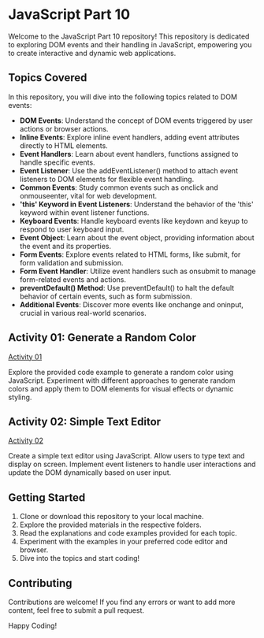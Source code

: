 # JavaScript Part 10

Welcome to the JavaScript Part 10 repository! This repository is dedicated to exploring DOM events and their handling in JavaScript, empowering you to create interactive and dynamic web applications.

## Topics Covered

In this repository, you will dive into the following topics related to DOM events:

- **DOM Events**: Understand the concept of DOM events triggered by user actions or browser actions.
- **Inline Events**: Explore inline event handlers, adding event attributes directly to HTML elements.
- **Event Handlers**: Learn about event handlers, functions assigned to handle specific events.
- **Event Listener**: Use the addEventListener() method to attach event listeners to DOM elements for flexible event handling.
- **Common Events**: Study common events such as onclick and onmouseenter, vital for web development.
- **'this' Keyword in Event Listeners**: Understand the behavior of the 'this' keyword within event listener functions.
- **Keyboard Events**: Handle keyboard events like keydown and keyup to respond to user keyboard input.
- **Event Object**: Learn about the event object, providing information about the event and its properties.
- **Form Events**: Explore events related to HTML forms, like submit, for form validation and submission.
- **Form Event Handler**: Utilize event handlers such as onsubmit to manage form-related events and actions.
- **preventDefault() Method**: Use preventDefault() to halt the default behavior of certain events, such as form submission.
- **Additional Events**: Discover more events like onchange and oninput, crucial in various real-world scenarios.

## Activity 01: Generate a Random Color
[Activity 01](https://github.com/sanket-aher/Learning-JavaScript/tree/main/Javascript%20Part10/Activity%2001)

Explore the provided code example to generate a random color using JavaScript. Experiment with different approaches to generate random colors and apply them to DOM elements for visual effects or dynamic styling.

## Activity 02: Simple Text Editor
[Activity 02](https://github.com/sanket-aher/Learning-JavaScript/tree/main/Javascript%20Part10/Activity%2002)

Create a simple text editor using JavaScript. Allow users to type text and display on screen. Implement event listeners to handle user interactions and update the DOM dynamically based on user input.

## Getting Started

1. Clone or download this repository to your local machine.
2. Explore the provided materials in the respective folders.
3. Read the explanations and code examples provided for each topic.
4. Experiment with the examples in your preferred code editor and browser.
5. Dive into the topics and start coding!

## Contributing

Contributions are welcome! If you find any errors or want to add more content, feel free to submit a pull request.

Happy Coding!